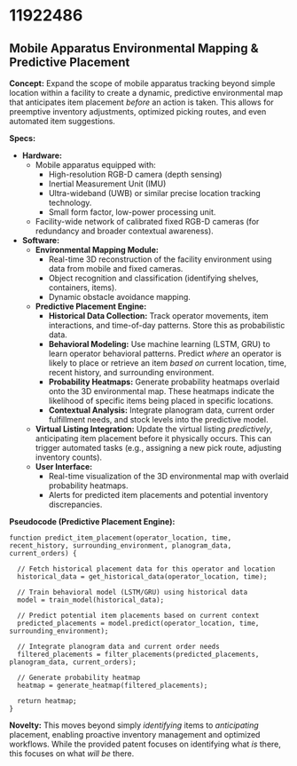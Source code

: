 # 11922486

## Mobile Apparatus Environmental Mapping & Predictive Placement

**Concept:** Expand the scope of mobile apparatus tracking beyond simple location within a facility to create a dynamic, predictive environmental map that anticipates item placement *before* an action is taken. This allows for preemptive inventory adjustments, optimized picking routes, and even automated item suggestions.

**Specs:**

*   **Hardware:**
    *   Mobile apparatus equipped with:
        *   High-resolution RGB-D camera (depth sensing)
        *   Inertial Measurement Unit (IMU)
        *   Ultra-wideband (UWB) or similar precise location tracking technology.
        *   Small form factor, low-power processing unit.
    *   Facility-wide network of calibrated fixed RGB-D cameras (for redundancy and broader contextual awareness).
*   **Software:**
    *   **Environmental Mapping Module:**
        *   Real-time 3D reconstruction of the facility environment using data from mobile and fixed cameras.
        *   Object recognition and classification (identifying shelves, containers, items).
        *   Dynamic obstacle avoidance mapping.
    *   **Predictive Placement Engine:**
        *   **Historical Data Collection:** Track operator movements, item interactions, and time-of-day patterns. Store this as probabilistic data.
        *   **Behavioral Modeling:** Use machine learning (LSTM, GRU) to learn operator behavioral patterns. Predict *where* an operator is likely to place or retrieve an item *based on* current location, time, recent history, and surrounding environment.
        *   **Probability Heatmaps:** Generate probability heatmaps overlaid onto the 3D environmental map. These heatmaps indicate the likelihood of specific items being placed in specific locations.
        *   **Contextual Analysis:** Integrate planogram data, current order fulfillment needs, and stock levels into the predictive model.
    *   **Virtual Listing Integration:** Update the virtual listing *predictively*, anticipating item placement before it physically occurs. This can trigger automated tasks (e.g., assigning a new pick route, adjusting inventory counts).
    *   **User Interface:**
        *   Real-time visualization of the 3D environmental map with overlaid probability heatmaps.
        *   Alerts for predicted item placements and potential inventory discrepancies.

**Pseudocode (Predictive Placement Engine):**

```
function predict_item_placement(operator_location, time, recent_history, surrounding_environment, planogram_data, current_orders) {

  // Fetch historical placement data for this operator and location
  historical_data = get_historical_data(operator_location, time);

  // Train behavioral model (LSTM/GRU) using historical data
  model = train_model(historical_data);

  // Predict potential item placements based on current context
  predicted_placements = model.predict(operator_location, time, surrounding_environment);

  // Integrate planogram data and current order needs
  filtered_placements = filter_placements(predicted_placements, planogram_data, current_orders);

  // Generate probability heatmap
  heatmap = generate_heatmap(filtered_placements);

  return heatmap;
}
```

**Novelty:** This moves beyond simply *identifying* items to *anticipating* placement, enabling proactive inventory management and optimized workflows. While the provided patent focuses on identifying what *is* there, this focuses on what *will be* there.